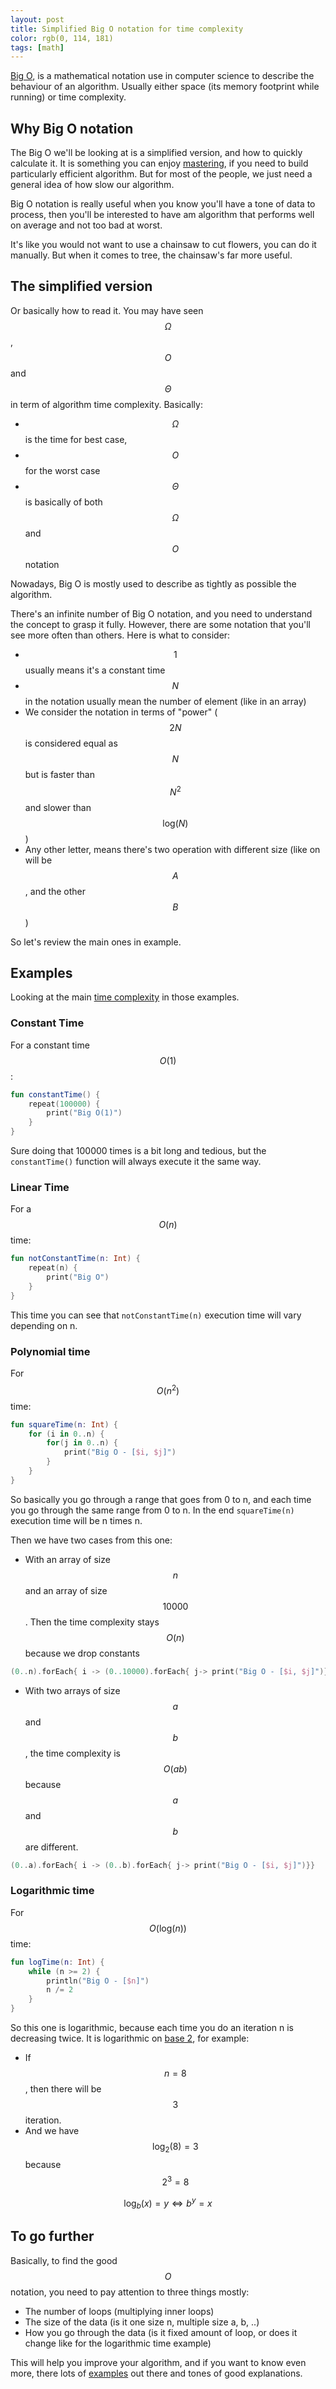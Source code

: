 ```yaml
---
layout: post
title: Simplified Big O notation for time complexity
color: rgb(0, 114, 181)
tags: [math]
---
```


[Big O](https://en.wikipedia.org/wiki/Big_O_notation), is a mathematical notation use in computer science to describe 
the behaviour of an algorithm. Usually either space (its memory footprint while running) or time complexity.

## Why Big O notation

The Big O we'll be looking at is a simplified version, and how to quickly calculate it. 
It is something you can enjoy [mastering](https://yourbasic.org/algorithms/big-o-notation-explained/), if you need to build particularly efficient algorithm. 
But for most of the people, we just need a general idea of how slow our algorithm. 

Big O notation is really useful when you know you'll have a tone of data to process,
then you'll be interested to have am algorithm that performs well on average and not too bad at worst.

It's like you would not want to use a chainsaw to cut flowers, you can do it manually. 
But when it comes to tree, the chainsaw's far more useful. 


## The simplified version

Or basically how to read it. You may have seen $$\Omega$$, $$O$$ and $$\Theta$$ in term of algorithm time complexity.
Basically: 
- $$\Omega$$ is the time for best case, 
- $$O$$ for the worst case
- $$\Theta$$ is basically of both $$\Omega$$ and $$O$$ notation

Nowadays, Big O is mostly used to describe as tightly as possible the algorithm.

There's an infinite number of Big O notation, and you need to understand the concept to grasp it fully. 
However, there are some notation that you'll see more often than others. Here is what to consider:
 - $$1$$ usually means it's a constant time
 - $$N$$ in the notation usually mean the number of element (like in an array)
 - We consider the notation in terms of "power" ($$2N$$ is considered equal as $$N$$ but is faster than $${N}^{2}$$ and slower than $${\mathrm{log}}\left(N\right)$$)
 - Any other letter, means there's two operation with different size (like on will be $$A$$, and the other $$B$$)
 
So let's review the main ones in example.

## Examples

Looking at the main [time complexity](https://en.wikipedia.org/wiki/Time_complexity) in those examples.

### Constant Time

For a constant time $$O({1})$$:

```kotlin
fun constantTime() {
    repeat(100000) {
        print("Big O(1)")
    }
}
```

Sure doing that 100000 times is a bit long and tedious, but the `constantTime()` function will always execute it the same way.

### Linear Time

For a $$O({n})$$ time:

```kotlin
fun notConstantTime(n: Int) {
    repeat(n) {
        print("Big O")
    }
}
```

This time you can see that `notConstantTime(n)` execution time will vary depending on n.

### Polynomial time

For $$O({n}^{2})$$ time:

```kotlin
fun squareTime(n: Int) {
    for (i in 0..n) {
        for(j in 0..n) {
            print("Big O - [$i, $j]")
        }
    }
}
```

So basically you go through a range that goes from 0 to n, and each time you go through the same range from 0 to n.
In the end `squareTime(n)` execution time will be n times n.

Then we have two cases from this one:
  - With an array of size $$n$$ and an array of size $$10000$$. Then the time complexity stays $$O(n)$$ because we drop constants

```kotlin
(0..n).forEach{ i -> (0..10000).forEach{ j-> print("Big O - [$i, $j]")}}
```

  - With two arrays of size $$a$$ and $$b$$, the time complexity is $$O(ab)$$ because $$a$$ and $$b$$ are different.
  
```kotlin
(0..a).forEach{ i -> (0..b).forEach{ j-> print("Big O - [$i, $j]")}}
```

### Logarithmic time

For $$O({\mathrm{log}}\left(n\right))$$ time:

```kotlin
fun logTime(n: Int) {
    while (n >= 2) {
        println("Big O - [$n]")
        n /= 2
    }
}
```

So this one is logarithmic, because each time you do an iteration n is decreasing twice.
It is logarithmic on [base 2](https://courses.lumenlearning.com/waymakercollegealgebra/chapter/convert-between-logarithmic-and-exponential-form/), for example:
   - If $$n = 8$$, then there will be $$3$$ iteration.
   - And we have $${\mathrm{log}}_{2}\left(8\right)=3$$ because $${2}^{3}=8$$

$${\mathrm{log}}_{b}\left(x\right)=y\Leftrightarrow {b}^{y}=x$$

## To go further

Basically, to find the good $$O$$ notation, you need to pay attention to three things mostly:
  - The number of loops (multiplying inner loops)
  - The size of the data (is it one size n, multiple size a, b, ..)
  - How you go through the data (is it fixed amount of loop, or does it change like for the logarithmic time example)
  
This will help you improve your algorithm, and if you want to know even more, there lots of [examples](https://stackoverflow.com/a/36877205/7747942)
out there and tones of good explanations.
